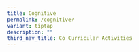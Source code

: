 ```yaml
---
title: Cognitive
permalink: /cognitive/
variant: tiptap
description: ""
third_nav_title: Co Curricular Activities
---
```

